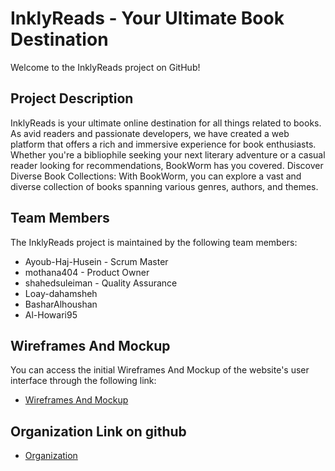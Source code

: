 # InklyReads - Your Ultimate Book Destination
Welcome to the InklyReads project on GitHub!

## Project Description
InklyReads is your ultimate online destination for all things related to books. As avid readers and passionate developers, we have created a web platform that offers a rich and immersive experience for book enthusiasts. Whether you're a bibliophile seeking your next literary adventure or a casual reader looking for recommendations, BookWorm has you covered. Discover Diverse Book Collections: With BookWorm, you can explore a vast and diverse collection of books spanning various genres, authors, and themes.

## Team Members
The InklyReads project is maintained by the following team members:
- Ayoub-Haj-Husein - Scrum Master
- mothana404 - Product Owner
- shahedsuleiman - Quality Assurance
- Loay-dahamsheh
- BasharAlhoushan
- Al-Howari95


## Wireframes And Mockup
You can access the initial Wireframes And Mockup of the website's user interface through the following link:
- [Wireframes And Mockup](https://www.figma.com/files/team/1293940548713197907/InklyReads-Project?fuid=1283776208877744502)

## Organization Link on github
- [Organization](https://github.com/InklyReads/InklyReads)